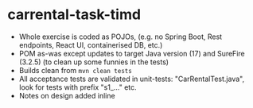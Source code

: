 # carrental-task-timd

* Whole exercise is coded as POJOs, (e.g. no Spring Boot, Rest endpoints, React UI, containerised DB, etc.)
* POM as-was except updates to target Java version (17) and SureFire (3.2.5) (to clean up some funnies in the tests)
* Builds clean from `mvn clean tests`
* All acceptance tests are validated in unit-tests: "CarRentalTest.java", look for tests with prefix "s1_..." etc.
* Notes on design added inline
